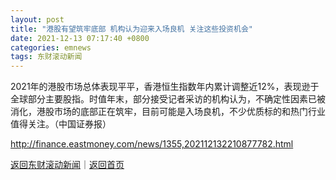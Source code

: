 ```yaml
---
layout: post
title: "港股有望筑牢底部 机构认为迎来入场良机 关注这些投资机会"
date: 2021-12-13 07:17:40 +0800
categories: emnews
tags: 东财滚动新闻
---
```


2021年的港股市场总体表现平平，香港恒生指数年内累计调整近12%，表现逊于全球部分主要股指。时值年末，部分接受记者采访的机构认为，不确定性因素已被消化，港股市场的底部正在筑牢，目前可能是入场良机，不少优质标的和热门行业值得关注。（中国证券报）

<http://finance.eastmoney.com/news/1355,202112132210877782.html>

[返回东财滚动新闻](//finews.withounder.com/emnews/)｜[返回首页](//finews.withounder.com/)
